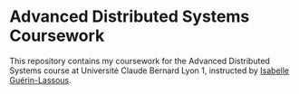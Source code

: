 # Advanced Distributed Systems Coursework

This repository contains my coursework for the Advanced Distributed Systems course at Université Claude Bernard Lyon 1, instructed by [Isabelle Guérin-Lassous](https://perso.ens-lyon.fr/isabelle.guerin-lassous/index-AD.htm).
